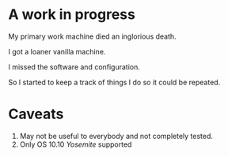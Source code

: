 # A work in progress

My primary work machine died an inglorious death.

I got a loaner vanilla machine.

I missed the software and configuration.

So I started to keep a track of things I do so it could be repeated.

# Caveats

1. May not be useful to everybody and not completely tested.
2. Only OS 10.10 *Yosemite* supported
